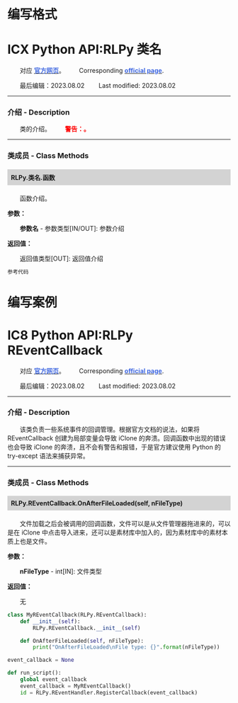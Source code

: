 # 编写格式
# ICX Python API:RLPy 类名
&emsp;&emsp;对应 [**<font color=RoyalBlue>官方网页</font>**](https://wiki.reallusion.com/IC8_Python_API:RLPy_REventCallback)。
&ensp;&ensp;&ensp;&ensp;Corresponding [**<font color=RoyalBlue>official page</font>**](https://wiki.reallusion.com/IC8_Python_API:RLPy_REventCallback).

&emsp;&emsp;最后编辑：2023.08.02
&ensp;&ensp;&ensp;&ensp;Last modified: 2023.08.02
___
### 介绍 - Description
&emsp;&emsp;类的介绍。
&emsp;&emsp;**<font color=Red>警告：。</font>**
___
### 类成员 - Class Methods
#### <div style="background: lightgray; padding: 8px;">RLPy.类名.函数</div>
&emsp;&emsp;函数介绍。

**参数：**

&emsp;&emsp;**参数名** - 参数类型[IN/OUT]: 参数介绍

**返回值：**

&emsp;&emsp;返回值类型[OUT]: 返回值介绍

``` python {.line-numbers}
参考代码
```


# 编写案例
# IC8 Python API:RLPy REventCallback
&emsp;&emsp;对应 [**<font color=RoyalBlue>官方网页</font>**](https://wiki.reallusion.com/IC8_Python_API:RLPy_REventCallback)。
&ensp;&ensp;&ensp;&ensp;Corresponding [**<font color=RoyalBlue>official page</font>**](https://wiki.reallusion.com/IC8_Python_API:RLPy_REventCallback).

&emsp;&emsp;最后编辑：2023.08.02
&ensp;&ensp;&ensp;&ensp;Last modified: 2023.08.02

___
### 介绍 - Description
&emsp;&emsp;该类负责一些系统事件的回调管理。根据官方文档的说法，如果将 REventCallback 创建为局部变量会导致 iClone 的奔溃。回调函数中出现的错误也会导致 iClone 的奔溃，且不会有警告和报错，于是官方建议使用 Python 的 try-except 语法来捕获异常。

___
### 类成员 - Class Methods
#### <div style="background: lightgray; padding: 8px;">RLPy.REventCallback.OnAfterFileLoaded(self, nFileType)</div>
&emsp;&emsp;文件加载之后会被调用的回调函数，文件可以是从文件管理器拖进来的，可以是在 iClone 中点击导入进来，还可以是素材库中加入的，因为素材库中的素材本质上也是文件。

**参数：**

&emsp;&emsp;**nFileType** - int[IN]: 文件类型

**返回值：**

&emsp;&emsp;无

``` python {.line-numbers}
class MyREventCallback(RLPy.REventCallback):
    def __init__(self):
        RLPy.REventCallback.__init__(self)

    def OnAfterFileLoaded(self, nFileType):
        print("OnAfterFileLoaded\nFile type: {}".format(nFileType))

event_callback = None

def run_script():
    global event_callback
    event_callback = MyREventCallback()
    id = RLPy.REventHandler.RegisterCallback(event_callback)
```

